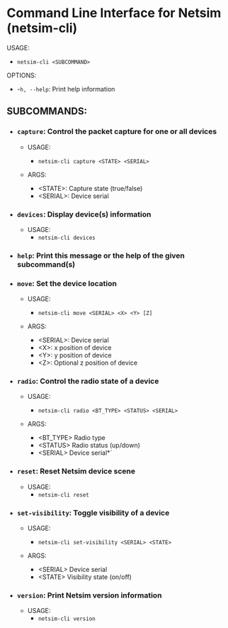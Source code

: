 # Command Line Interface for Netsim (netsim-cli)

USAGE:
* `netsim-cli <SUBCOMMAND>`

OPTIONS:
* -`h, --help`:    Print help information

## SUBCOMMANDS:
* ### `capture`:           Control the packet capture for one or all devices
    * USAGE:
        * `netsim-cli capture <STATE> <SERIAL>`

    * ARGS:
        * \<STATE\>:     Capture state (true/false)
        * \<SERIAL\>:    Device serial
* ### `devices`:           Display device(s) information
    * USAGE:
        * `netsim-cli devices`
* ### `help`:              Print this message or the help of the given subcommand(s)
* ### `move`:              Set the device location
    * USAGE:
        * `netsim-cli move <SERIAL> <X> <Y> [Z]`

    * ARGS:
        * \<SERIAL\>:    Device serial
        * \<X\>:         x position of device
        * \<Y\>:         y position of device
        * \<Z\>:         Optional z position of device
* ### `radio`:             Control the radio state of a device
    * USAGE:
        * `netsim-cli radio <BT_TYPE> <STATUS> <SERIAL>`

    * ARGS:
        * \<BT_TYPE\>    Radio type
        * \<STATUS\>     Radio status (up/down)
        * \<SERIAL\>     Device serial*`
* ### `reset`:             Reset Netsim device scene
    * USAGE:
        * `netsim-cli reset`
* ### `set-visibility`:    Toggle visibility of a device
    * USAGE:
        * `netsim-cli set-visibility <SERIAL> <STATE>`

    * ARGS:
        * \<SERIAL\>    Device serial
        * \<STATE\>     Visibility state (on/off)
* ### `version`:          Print Netsim version information
    * USAGE:
        * `netsim-cli version`
